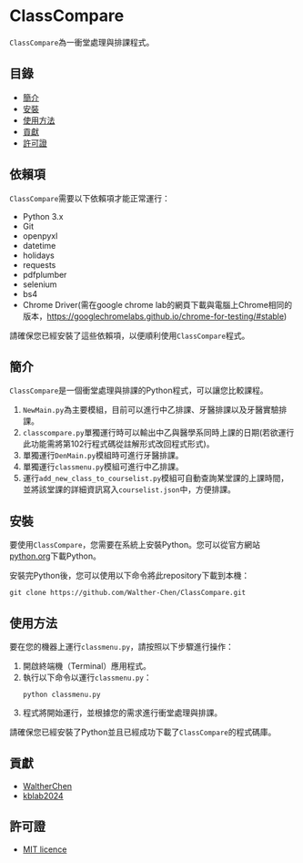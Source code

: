 # ClassCompare

`ClassCompare`為一衝堂處理與排課程式。

## 目錄

- [簡介](#簡介)
- [安裝](#安裝)
- [使用方法](#使用方法)
- [貢獻](#貢獻)
- [許可證](#許可證)
 

## 依賴項

`ClassCompare`需要以下依賴項才能正常運行：

- Python 3.x
- Git
- openpyxl
- datetime
- holidays
- requests
- pdfplumber
- selenium
- bs4
- Chrome Driver(需在google chrome lab的網頁下載與電腦上Chrome相同的版本，https://googlechromelabs.github.io/chrome-for-testing/#stable)

請確保您已經安裝了這些依賴項，以便順利使用`ClassCompare`程式。

## 簡介

`ClassCompare`是一個衝堂處理與排課的Python程式，可以讓您比較課程。
1. `NewMain.py`為主要模組，目前可以進行中乙排課、牙醫排課以及牙醫實驗排課。
2. `classcompare.py`單獨運行時可以輸出中乙與醫學系同時上課的日期(若欲運行此功能需將第102行程式碼從註解形式改回程式形式)。
3. 單獨運行`DenMain.py`模組時可進行牙醫排課。
4. 單獨運行`classmenu.py`模組可進行中乙排課。
5. 運行`add_new_class_to_courselist.py`模組可自動查詢某堂課的上課時間，並將該堂課的詳細資訊寫入`courselist.json`中，方便排課。

## 安裝

要使用`ClassCompare`，您需要在系統上安裝Python。您可以從官方網站[python.org](https://www.python.org/)下載Python。

安裝完Python後，您可以使用以下命令將此repository下載到本機：

```
git clone https://github.com/Walther-Chen/ClassCompare.git
```

## 使用方法
要在您的機器上運行`classmenu.py`，請按照以下步驟進行操作：

1. 開啟終端機（Terminal）應用程式。
2. 執行以下命令以運行`classmenu.py`：
    ```
    python classmenu.py
    ```
3. 程式將開始運行，並根據您的需求進行衝堂處理與排課。

請確保您已經安裝了Python並且已經成功下載了`ClassCompare`的程式碼庫。

## 貢獻

- [WaltherChen](https://github.com/WalterChen)
- [kblab2024](https://github.com/kblab2024)

## 許可證
- [MIT licence](https://opensource.org/licenses/MIT)
